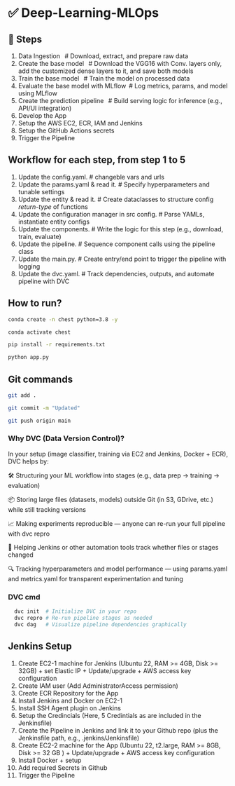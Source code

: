 # ✅ Deep-Learning-MLOps

## 🔢 Steps

1. Data Ingestion   # Download, extract, and prepare raw data
2. Create the base model   # Download the VGG16 with Conv. layers only, add the customized dense layers to it, and save both models
3. Train the base model   # Train the model on processed data
4. Evaluate the base model with MLflow  # Log metrics, params, and model using MLflow
5. Create the prediction pipeline   # Build serving logic for inference (e.g., API/UI integration)
6. Develop the App
7. Setup the AWS EC2, ECR, IAM and Jenkins
8. Setup the GitHub Actions secrets
9. Trigger the Pipeline

## Workflow for each step, from step 1 to 5

1. Update the config.yaml. # changeble vars and urls
2. Update the params.yaml & read it. # Specify hyperparameters and tunable settings
3. Update the entity & read it. # Create dataclasses to structure config _return-type_ of functions
4. Update the configuration manager in src config. # Parse YAMLs, instantiate entity configs
5. Update the components. # Write the logic for this step (e.g., download, train, evaluate)
6. Update the pipeline. # Sequence component calls using the pipeline class
7. Update the main.py. # Create entry/end point to trigger the pipeline with logging
8. Update the dvc.yaml. # Track dependencies, outputs, and automate pipeline with DVC

## How to run?

```bash
conda create -n chest python=3.8 -y
```

```bash
conda activate chest
```

```bash
pip install -r requirements.txt
```

```bash
python app.py
```

## Git commands

```bash
git add .

git commit -m "Updated"

git push origin main
```

### Why DVC (Data Version Control)?
In your setup (image classifier, training via EC2 and Jenkins, Docker + ECR), DVC helps by:

🛠️ Structuring your ML workflow into stages (e.g., data prep → training → evaluation)

📦 Storing large files (datasets, models) outside Git (in S3, GDrive, etc.) while still tracking versions

📈 Making experiments reproducible — anyone can re-run your full pipeline with dvc repro

🔁 Helping Jenkins or other automation tools track whether files or stages changed

🔍 Tracking hyperparameters and model performance — using params.yaml and metrics.yaml for transparent experimentation and tuning

### DVC cmd
```bash
  dvc init  # Initialize DVC in your repo
  dvc repro # Re-run pipeline stages as needed
  dvc dag   # Visualize pipeline dependencies graphically
```
## Jenkins Setup

1. Create EC2-1 machine for Jenkins (Ubuntu 22, RAM >= 4GB, Disk >= 32GB) + set Elastic IP + Update/upgrade + AWS access key configuration
2. Create IAM user (Add AdministratorAccess permission)
3. Create ECR Repository for the App
4. Install Jenkins and Docker on EC2-1
5. Install SSH Agent plugin on Jenkins
6. Setup the Credincials (Here, 5 Credintials as are included in the Jenkinsfile)
7. Create the Pipeline in Jenkins and link it to your Github repo (plus the Jenkinsfile path, e.g., .jenkins/Jenkinsfile)
8. Create EC2-2 machine for the App (Ubuntu 22, t2.large, RAM >= 8GB, Disk >= 32 GB ) + Update/upgrade + AWS access key configuration
9. Install Docker + setup
10. Add required Secrets in Github
11. Trigger the Pipeline

